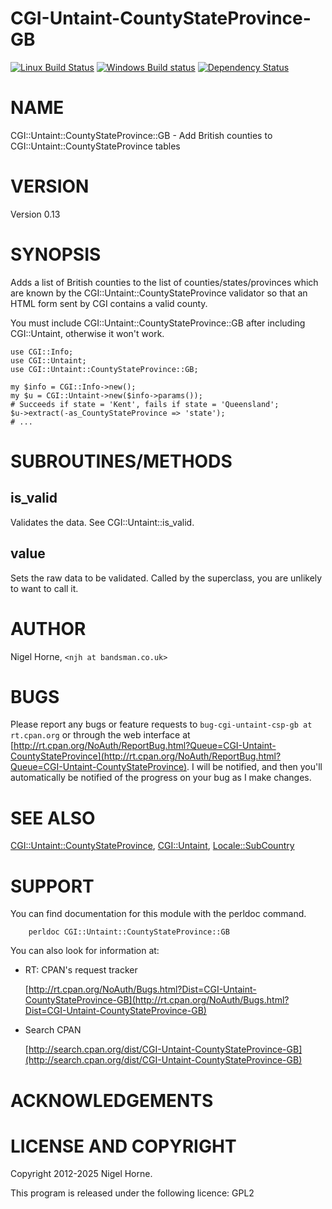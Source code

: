 CGI-Untaint-CountyStateProvince-GB
==================================

[![Linux Build Status](https://travis-ci.org/nigelhorne/CGI-Untaint-CountyStateProvince-GB.svg?branch=master)](https://travis-ci.org/nigelhorne/CGI-Untaint-CountyStateProvince-GB)
[![Windows Build status](https://ci.appveyor.com/api/projects/status/xbcdo4fx8onmoohf/branch/master?svg=true)](https://ci.appveyor.com/project/nigelhorne/cgi-untaint-countystateprovince-gb/branch/master)
[![Dependency Status](https://dependencyci.com/github/nigelhorne/CGI-Untaint-CountyStateProvince-GB/badge)](https://dependencyci.com/github/nigelhorne/CGI-Untaint-CountyStateProvince-GB)

# NAME

CGI::Untaint::CountyStateProvince::GB - Add British counties to CGI::Untaint::CountyStateProvince tables

# VERSION

Version 0.13

# SYNOPSIS

Adds a list of British counties to the list of counties/states/provinces
which are known by the CGI::Untaint::CountyStateProvince validator so that
an HTML form sent by CGI contains a valid county.

You must include CGI::Untaint::CountyStateProvince::GB after including
CGI::Untaint, otherwise it won't work.

    use CGI::Info;
    use CGI::Untaint;
    use CGI::Untaint::CountyStateProvince::GB;

    my $info = CGI::Info->new();
    my $u = CGI::Untaint->new($info->params());
    # Succeeds if state = 'Kent', fails if state = 'Queensland';
    $u->extract(-as_CountyStateProvince => 'state');
    # ...

# SUBROUTINES/METHODS

## is\_valid

Validates the data. See CGI::Untaint::is\_valid.

## value

Sets the raw data to be validated.
Called by the superclass,
you are unlikely to want to call it.

# AUTHOR

Nigel Horne, `<njh at bandsman.co.uk>`

# BUGS

Please report any bugs or feature requests to `bug-cgi-untaint-csp-gb at rt.cpan.org`
or through the web interface at [http://rt.cpan.org/NoAuth/ReportBug.html?Queue=CGI-Untaint-CountyStateProvince](http://rt.cpan.org/NoAuth/ReportBug.html?Queue=CGI-Untaint-CountyStateProvince).
I will be notified,
and then you'll
automatically be notified of the progress on your bug as I make changes.

# SEE ALSO

[CGI::Untaint::CountyStateProvince](https://metacpan.org/pod/CGI%3A%3AUntaint%3A%3ACountyStateProvince), [CGI::Untaint](https://metacpan.org/pod/CGI%3A%3AUntaint), [Locale::SubCountry](https://metacpan.org/pod/Locale%3A%3ASubCountry)

# SUPPORT

You can find documentation for this module with the perldoc command.

        perldoc CGI::Untaint::CountyStateProvince::GB

You can also look for information at:

- RT: CPAN's request tracker

    [http://rt.cpan.org/NoAuth/Bugs.html?Dist=CGI-Untaint-CountyStateProvince-GB](http://rt.cpan.org/NoAuth/Bugs.html?Dist=CGI-Untaint-CountyStateProvince-GB)

- Search CPAN

    [http://search.cpan.org/dist/CGI-Untaint-CountyStateProvince-GB](http://search.cpan.org/dist/CGI-Untaint-CountyStateProvince-GB)

# ACKNOWLEDGEMENTS

# LICENSE AND COPYRIGHT

Copyright 2012-2025 Nigel Horne.

This program is released under the following licence: GPL2
